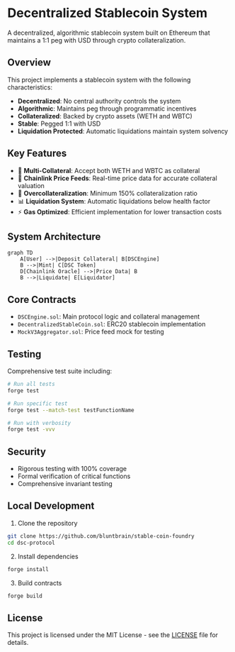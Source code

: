 # Decentralized Stablecoin System

A decentralized, algorithmic stablecoin system built on Ethereum that maintains a 1:1 peg with USD through crypto collateralization.

## Overview

This project implements a stablecoin system with the following characteristics:

- **Decentralized**: No central authority controls the system
- **Algorithmic**: Maintains peg through programmatic incentives
- **Collateralized**: Backed by crypto assets (WETH and WBTC)
- **Stable**: Pegged 1:1 with USD
- **Liquidation Protected**: Automatic liquidations maintain system solvency

## Key Features

- 🏦 **Multi-Collateral**: Accept both WETH and WBTC as collateral
- 💱 **Chainlink Price Feeds**: Real-time price data for accurate collateral valuation
- 🔐 **Overcollateralization**: Minimum 150% collateralization ratio
- 📊 **Liquidation System**: Automatic liquidations below health factor
- ⚡ **Gas Optimized**: Efficient implementation for lower transaction costs

## System Architecture

```mermaid
graph TD
    A[User] -->|Deposit Collateral| B[DSCEngine]
    B -->|Mint| C[DSC Token]
    D[Chainlink Oracle] -->|Price Data| B
    B -->|Liquidate| E[Liquidator]
```

## Core Contracts

- `DSCEngine.sol`: Main protocol logic and collateral management
- `DecentralizedStableCoin.sol`: ERC20 stablecoin implementation
- `MockV3Aggregator.sol`: Price feed mock for testing

## Testing

Comprehensive test suite including:

```bash
# Run all tests
forge test

# Run specific test
forge test --match-test testFunctionName

# Run with verbosity
forge test -vvv
```

## Security

- Rigorous testing with 100% coverage
- Formal verification of critical functions
- Comprehensive invariant testing

## Local Development

1. Clone the repository

```bash
git clone https://github.com/bluntbrain/stable-coin-foundry
cd dsc-protocol
```

2. Install dependencies

```bash
forge install
```

3. Build contracts

```bash
forge build
```

## License

This project is licensed under the MIT License - see the [LICENSE](LICENSE) file for details.
